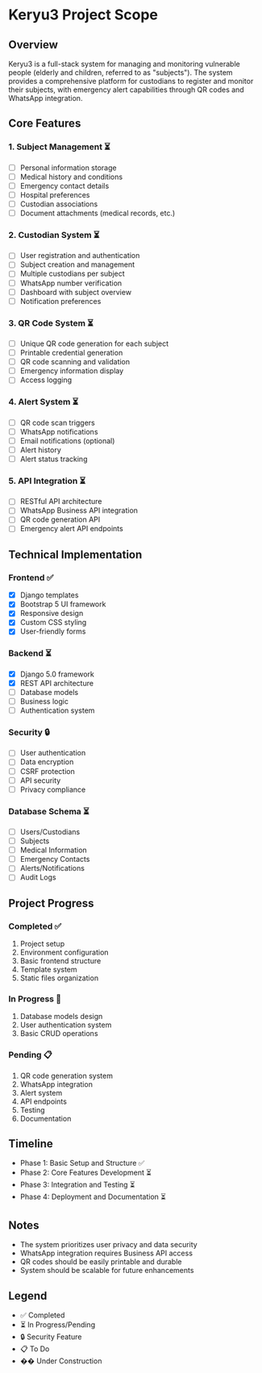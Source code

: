 # Keryu3 Project Scope

## Overview
Keryu3 is a full-stack system for managing and monitoring vulnerable people (elderly and children, referred to as "subjects"). The system provides a comprehensive platform for custodians to register and monitor their subjects, with emergency alert capabilities through QR codes and WhatsApp integration.

## Core Features

### 1. Subject Management ⏳
- [ ] Personal information storage
- [ ] Medical history and conditions
- [ ] Emergency contact details
- [ ] Hospital preferences
- [ ] Custodian associations
- [ ] Document attachments (medical records, etc.)

### 2. Custodian System ⏳
- [ ] User registration and authentication
- [ ] Subject creation and management
- [ ] Multiple custodians per subject
- [ ] WhatsApp number verification
- [ ] Dashboard with subject overview
- [ ] Notification preferences

### 3. QR Code System ⏳
- [ ] Unique QR code generation for each subject
- [ ] Printable credential generation
- [ ] QR code scanning and validation
- [ ] Emergency information display
- [ ] Access logging

### 4. Alert System ⏳
- [ ] QR code scan triggers
- [ ] WhatsApp notifications
- [ ] Email notifications (optional)
- [ ] Alert history
- [ ] Alert status tracking

### 5. API Integration ⏳
- [ ] RESTful API architecture
- [ ] WhatsApp Business API integration
- [ ] QR code generation API
- [ ] Emergency alert API endpoints

## Technical Implementation

### Frontend ✅
- [x] Django templates
- [x] Bootstrap 5 UI framework
- [x] Responsive design
- [x] Custom CSS styling
- [x] User-friendly forms

### Backend ⏳
- [x] Django 5.0 framework
- [x] REST API architecture
- [ ] Database models
- [ ] Business logic
- [ ] Authentication system

### Security 🔒
- [ ] User authentication
- [ ] Data encryption
- [ ] CSRF protection
- [ ] API security
- [ ] Privacy compliance

### Database Schema ⏳
- [ ] Users/Custodians
- [ ] Subjects
- [ ] Medical Information
- [ ] Emergency Contacts
- [ ] Alerts/Notifications
- [ ] Audit Logs

## Project Progress

### Completed ✅
1. Project setup
2. Environment configuration
3. Basic frontend structure
4. Template system
5. Static files organization

### In Progress 🚧
1. Database models design
2. User authentication system
3. Basic CRUD operations

### Pending 📋
1. QR code generation system
2. WhatsApp integration
3. Alert system
4. API endpoints
5. Testing
6. Documentation

## Timeline
- Phase 1: Basic Setup and Structure ✅
- Phase 2: Core Features Development ⏳
- Phase 3: Integration and Testing ⏳
- Phase 4: Deployment and Documentation ⏳

## Notes
- The system prioritizes user privacy and data security
- WhatsApp integration requires Business API access
- QR codes should be easily printable and durable
- System should be scalable for future enhancements

## Legend
- ✅ Completed
- ⏳ In Progress/Pending
- 🔒 Security Feature
- 📋 To Do
- �� Under Construction 